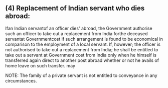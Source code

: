 ## (4)   Replacement of Indian servant who dies abroad:

Ifan Indian servantof an officer dies' abroad, the Government authorise such an officer to take out a replacement from India forthe deceased servantat Governmentcost if such arrangement is found to be economical in comparison to the employment of a local servant. If, however; the officer is not authorised to take out a replacement from India; he shall be entitled to take out a servant at Government cost from India only when he himself is transferred again direct to another post abroad whether or not he avails of home leave on such transfer. may

NOTE: The family of a private servant is not entitled to conveyance in any circumstances.
